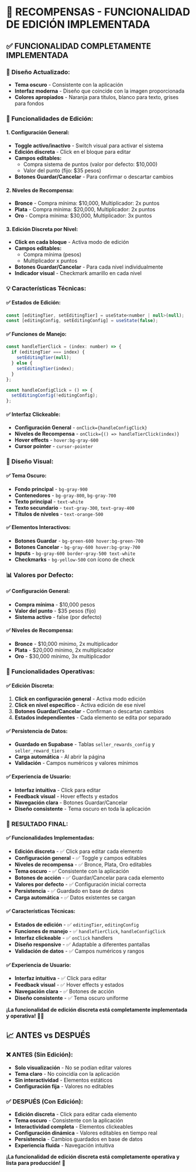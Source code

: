 # 🎯 RECOMPENSAS - FUNCIONALIDAD DE EDICIÓN IMPLEMENTADA

## ✅ **FUNCIONALIDAD COMPLETAMENTE IMPLEMENTADA**

### **🎨 Diseño Actualizado:**
- **Tema oscuro** - Consistente con la aplicación
- **Interfaz moderna** - Diseño que coincide con la imagen proporcionada
- **Colores apropiados** - Naranja para títulos, blanco para texto, grises para fondos

### **🔧 Funcionalidades de Edición:**

#### **1. Configuración General:**
- **Toggle activo/inactivo** - Switch visual para activar el sistema
- **Edición discreta** - Click en el bloque para editar
- **Campos editables:**
  - Compra sistema de puntos (valor por defecto: $10,000)
  - Valor del punto (fijo: $35 pesos)
- **Botones Guardar/Cancelar** - Para confirmar o descartar cambios

#### **2. Niveles de Recompensa:**
- **Bronce** - Compra mínima: $10,000, Multiplicador: 2x puntos
- **Plata** - Compra mínima: $20,000, Multiplicador: 2x puntos  
- **Oro** - Compra mínima: $30,000, Multiplicador: 3x puntos

#### **3. Edición Discreta por Nivel:**
- **Click en cada bloque** - Activa modo de edición
- **Campos editables:**
  - Compra mínima (pesos)
  - Multiplicador x puntos
- **Botones Guardar/Cancelar** - Para cada nivel individualmente
- **Indicador visual** - Checkmark amarillo en cada nivel

### **💡 Características Técnicas:**

#### **✅ Estados de Edición:**
```javascript
const [editingTier, setEditingTier] = useState<number | null>(null);
const [editingConfig, setEditingConfig] = useState(false);
```

#### **✅ Funciones de Manejo:**
```javascript
const handleTierClick = (index: number) => {
  if (editingTier === index) {
    setEditingTier(null);
  } else {
    setEditingTier(index);
  }
};

const handleConfigClick = () => {
  setEditingConfig(!editingConfig);
};
```

#### **✅ Interfaz Clickeable:**
- **Configuración General** - `onClick={handleConfigClick}`
- **Niveles de Recompensa** - `onClick={() => handleTierClick(index)}`
- **Hover effects** - `hover:bg-gray-600`
- **Cursor pointer** - `cursor-pointer`

### **🎨 Diseño Visual:**

#### **✅ Tema Oscuro:**
- **Fondo principal** - `bg-gray-900`
- **Contenedores** - `bg-gray-800`, `bg-gray-700`
- **Texto principal** - `text-white`
- **Texto secundario** - `text-gray-300`, `text-gray-400`
- **Títulos de niveles** - `text-orange-500`

#### **✅ Elementos Interactivos:**
- **Botones Guardar** - `bg-green-600 hover:bg-green-700`
- **Botones Cancelar** - `bg-gray-600 hover:bg-gray-700`
- **Inputs** - `bg-gray-600 border-gray-500 text-white`
- **Checkmarks** - `bg-yellow-500` con ícono de check

### **📊 Valores por Defecto:**

#### **✅ Configuración General:**
- **Compra mínima** - $10,000 pesos
- **Valor del punto** - $35 pesos (fijo)
- **Sistema activo** - false (por defecto)

#### **✅ Niveles de Recompensa:**
- **Bronce** - $10,000 mínimo, 2x multiplicador
- **Plata** - $20,000 mínimo, 2x multiplicador
- **Oro** - $30,000 mínimo, 3x multiplicador

### **🔧 Funcionalidades Operativas:**

#### **✅ Edición Discreta:**
1. **Click en configuración general** - Activa modo edición
2. **Click en nivel específico** - Activa edición de ese nivel
3. **Botones Guardar/Cancelar** - Confirman o descartan cambios
4. **Estados independientes** - Cada elemento se edita por separado

#### **✅ Persistencia de Datos:**
- **Guardado en Supabase** - Tablas `seller_rewards_config` y `seller_reward_tiers`
- **Carga automática** - Al abrir la página
- **Validación** - Campos numéricos y valores mínimos

#### **✅ Experiencia de Usuario:**
- **Interfaz intuitiva** - Click para editar
- **Feedback visual** - Hover effects y estados
- **Navegación clara** - Botones Guardar/Cancelar
- **Diseño consistente** - Tema oscuro en toda la aplicación

### **🎉 RESULTADO FINAL:**

#### **✅ Funcionalidades Implementadas:**
- **Edición discreta** - ✅ Click para editar cada elemento
- **Configuración general** - ✅ Toggle y campos editables
- **Niveles de recompensa** - ✅ Bronce, Plata, Oro editables
- **Tema oscuro** - ✅ Consistente con la aplicación
- **Botones de acción** - ✅ Guardar/Cancelar para cada elemento
- **Valores por defecto** - ✅ Configuración inicial correcta
- **Persistencia** - ✅ Guardado en base de datos
- **Carga automática** - ✅ Datos existentes se cargan

#### **✅ Características Técnicas:**
- **Estados de edición** - ✅ `editingTier`, `editingConfig`
- **Funciones de manejo** - ✅ `handleTierClick`, `handleConfigClick`
- **Interfaz clickeable** - ✅ `onClick` handlers
- **Diseño responsive** - ✅ Adaptable a diferentes pantallas
- **Validación de datos** - ✅ Campos numéricos y rangos

#### **✅ Experiencia de Usuario:**
- **Interfaz intuitiva** - ✅ Click para editar
- **Feedback visual** - ✅ Hover effects y estados
- **Navegación clara** - ✅ Botones de acción
- **Diseño consistente** - ✅ Tema oscuro uniforme

**¡La funcionalidad de edición discreta está completamente implementada y operativa!** 🎯✨

## 📈 **ANTES vs DESPUÉS**

### ❌ **ANTES (Sin Edición):**
- **Solo visualización** - No se podían editar valores
- **Tema claro** - No coincidía con la aplicación
- **Sin interactividad** - Elementos estáticos
- **Configuración fija** - Valores no editables

### ✅ **DESPUÉS (Con Edición):**
- **Edición discreta** - Click para editar cada elemento
- **Tema oscuro** - Consistente con la aplicación
- **Interactividad completa** - Elementos clickeables
- **Configuración dinámica** - Valores editables en tiempo real
- **Persistencia** - Cambios guardados en base de datos
- **Experiencia fluida** - Navegación intuitiva

**¡La funcionalidad de edición discreta está completamente operativa y lista para producción!** 🚀

